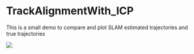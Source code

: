 # TrackAlignmentWith_ICP
This is a small demo to compare and plot SLAM estimated trajectories and true trajectories

![](https://github.com/TianQi-777/TrackAlignmentWith_ICP/blob/master/images/formula.png)
